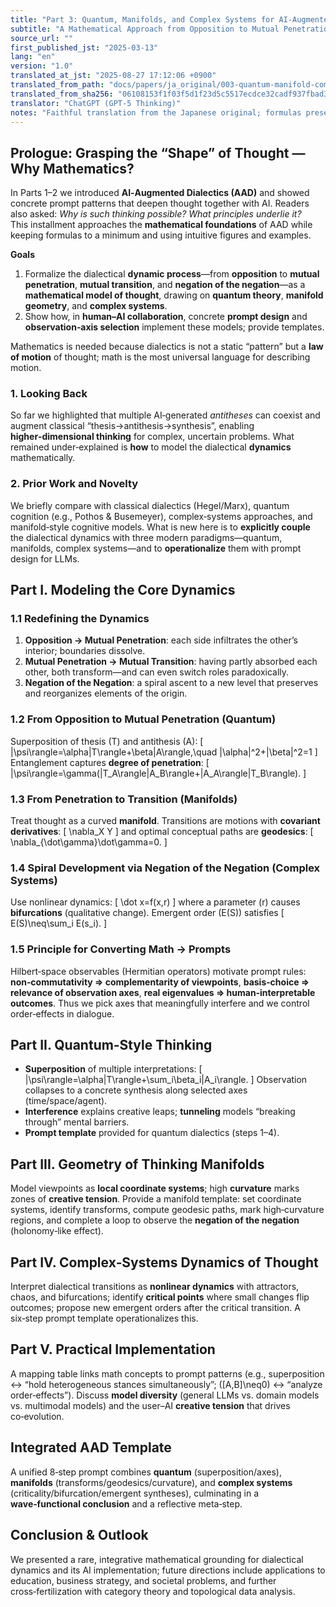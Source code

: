 ```yaml
---
title: "Part 3: Quantum, Manifolds, and Complex Systems for AI‑Augmented Dialectics"
subtitle: "A Mathematical Approach from Opposition to Mutual Penetration, Transition, and the Negation of the Negation"
source_url: ""
first_published_jst: "2025-03-13"
lang: "en"
version: "1.0"
translated_at_jst: "2025-08-27 17:12:06 +0900"
translated_from_path: "docs/papers/ja_original/003-quantum-manifold-complex-aad-20250313.md"
translated_from_sha256: "06108153f1f03f5d1f23d5c5517ecdce32cadf937fbad33cd45ffe9a8544a580"
translator: "ChatGPT (GPT-5 Thinking)"
notes: "Faithful translation from the Japanese original; formulas preserved; minor editorial smoothing."
---
```


## Prologue: Grasping the “Shape” of Thought — Why Mathematics?

In Parts 1–2 we introduced **AI‑Augmented Dialectics (AAD)** and showed concrete prompt patterns that deepen thought together with AI. Readers also asked: *Why is such thinking possible? What principles underlie it?*  
This installment approaches the **mathematical foundations** of AAD while keeping formulas to a minimum and using intuitive figures and examples.

**Goals**

1. Formalize the dialectical **dynamic process**—from **opposition** to **mutual penetration**, **mutual transition**, and **negation of the negation**—as a **mathematical model of thought**, drawing on **quantum theory**, **manifold geometry**, and **complex systems**.  
2. Show how, in **human–AI collaboration**, concrete **prompt design** and **observation‑axis selection** implement these models; provide templates.

Mathematics is needed because dialectics is not a static “pattern” but a **law of motion** of thought; math is the most universal language for describing motion.

### 1. Looking Back
So far we highlighted that multiple AI‑generated *antitheses* can coexist and augment classical “thesis→antithesis→synthesis”, enabling **higher‑dimensional thinking** for complex, uncertain problems. What remained under‑explained is **how** to model the dialectical **dynamics** mathematically. 

### 2. Prior Work and Novelty
We briefly compare with classical dialectics (Hegel/Marx), quantum cognition (e.g., Pothos & Busemeyer), complex‑systems approaches, and manifold‑style cognitive models. What is new here is to **explicitly couple** the dialectical dynamics with three modern paradigms—quantum, manifolds, complex systems—and to **operationalize** them with prompt design for LLMs.
 
## Part I. Modeling the Core Dynamics

### 1.1 Redefining the Dynamics
1) **Opposition → Mutual Penetration**: each side infiltrates the other’s interior; boundaries dissolve.  
2) **Mutual Penetration → Mutual Transition**: having partly absorbed each other, both transform—and can even switch roles paradoxically.  
3) **Negation of the Negation**: a spiral ascent to a new level that preserves and reorganizes elements of the origin.

### 1.2 From Opposition to Mutual Penetration (Quantum)
Superposition of thesis (T) and antithesis (A):
\[
|\psi\rangle=\alpha|T\rangle+\beta|A\rangle,\quad |\alpha|^2+|\beta|^2=1
\]
Entanglement captures **degree of penetration**:
\[
|\psi\rangle=\gamma(|T_A\rangle|A_B\rangle+|A_A\rangle|T_B\rangle).
\]

### 1.3 From Penetration to Transition (Manifolds)
Treat thought as a curved **manifold**. Transitions are motions with **covariant derivatives**:
\[
\nabla_X Y
\]
and optimal conceptual paths are **geodesics**:
\[
\nabla_{\dot\gamma}\dot\gamma=0.
\]

### 1.4 Spiral Development via Negation of the Negation (Complex Systems)
Use nonlinear dynamics:
\[
\dot x=f(x,r)
\]
where a parameter \(r\) causes **bifurcations** (qualitative change). Emergent order \(E(S)\) satisfies
\[
E(S)\neq\sum_i E(s_i).
\]

### 1.5 Principle for Converting Math → Prompts
Hilbert‑space observables (Hermitian operators) motivate prompt rules: **non‑commutativity ⇒ complementarity of viewpoints**, **basis‑choice ⇒ relevance of observation axes**, **real eigenvalues ⇒ human‑interpretable outcomes**. Thus we pick axes that meaningfully interfere and we control order‑effects in dialogue.

## Part II. Quantum‑Style Thinking
- **Superposition** of multiple interpretations:
\[
|\psi\rangle=\alpha|T\rangle+\sum_i\beta_i|A_i\rangle.
\]
Observation collapses to a concrete synthesis along selected axes (time/space/agent).  
- **Interference** explains creative leaps; **tunneling** models “breaking through” mental barriers.  
- **Prompt template** provided for quantum dialectics (steps 1–4).

## Part III. Geometry of Thinking Manifolds
Model viewpoints as **local coordinate systems**; high **curvature** marks zones of **creative tension**. Provide a manifold template: set coordinate systems, identify transforms, compute geodesic paths, mark high‑curvature regions, and complete a loop to observe the **negation of the negation** (holonomy‑like effect).

## Part IV. Complex‑Systems Dynamics of Thought
Interpret dialectical transitions as **nonlinear dynamics** with attractors, chaos, and bifurcations; identify **critical points** where small changes flip outcomes; propose new emergent orders after the critical transition. A six‑step prompt template operationalizes this.

## Part V. Practical Implementation
A mapping table links math concepts to prompt patterns (e.g., superposition ↔ “hold heterogeneous stances simultaneously”; \([A,B]\neq0\) ↔ “analyze order‑effects”). Discuss **model diversity** (general LLMs vs. domain models vs. multimodal models) and the user–AI **creative tension** that drives co‑evolution.

## Integrated AAD Template
A unified 8‑step prompt combines **quantum** (superposition/axes), **manifolds** (transforms/geodesics/curvature), and **complex systems** (criticality/bifurcation/emergent syntheses), culminating in a **wave‑functional conclusion** and a reflective meta‑step.

## Conclusion & Outlook
We presented a rare, integrative mathematical grounding for dialectical dynamics and its AI implementation; future directions include applications to education, business strategy, and societal problems, and further cross‑fertilization with category theory and topological data analysis.

